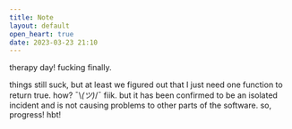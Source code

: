 ```yaml
---
title: Note
layout: default
open_heart: true
date: 2023-03-23 21:10
---
```


therapy day! fucking finally. 

things still suck, but at least we figured out that I just need one function to return true. how? ¯\\_(ツ)_/¯ fiik. but it has been confirmed to be an isolated incident and is not causing problems to other parts of the software. so, progress! hbt!
